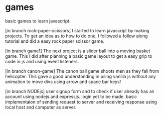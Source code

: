 # games
basic games to learn javascript.

[in branch rock-paper-scissors]
I started to learn javascript by making projects. To get an idea as to how to do one, I followed a follow along tutorial and did a easy rock paper scissor game. 

[in branch game1]
The next project is a slider ball into a moving basket game. This I did after planning a basic game layout to get a easy grip to code in js and using event listeners. 

[in branch canon-game]
The canon ball game shoots men as they fall from helicopter. This gave a good understanding in using vanilla js without any animation to move divs using arrow and space bar keys!

[in branch NODEjs]
user signup form and to check if user already has an account using nodejs and expressjs. login yet to be made. basic implementaion of sending request to server and receiving response using local host and computer as server.

